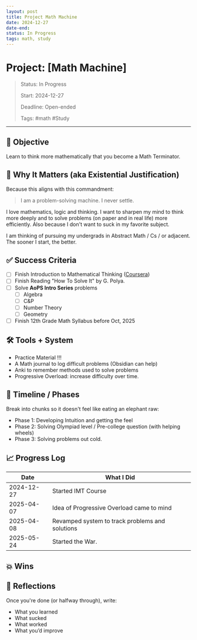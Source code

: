```yaml
---
layout: post
title: Project Math Machine
date: 2024-12-27
date-end:
status: In Progress
tags: math, study
---
```

# Project: [Math Machine]

> Status: In Progress
> 
> Start: 2024-12-27
> 
> Deadline: Open-ended
> 
> Tags: #math #Study 

---
## 🎯 Objective

Learn to think more mathematically that you become a Math Terminator.
## 🧠 Why It Matters (aka Existential Justification)

Because this aligns with this commandment:
>I am a problem-solving machine. I never settle.

I love mathematics, logic and thinking. I want to sharpen my mind to think more deeply and to solve problems (on paper and in real life) more efficiently. Also because I don't want to suck in my favorite subject.

I am thinking of pursuing my undergrads in Abstract Math / Cs / or adjacent. The sooner I start, the better.
## ✅ Success Criteria

- [ ] Finish Introduction to Mathematical Thinking ([Coursera](https://www.coursera.org/learn/mathematical-thinking))
- [ ] Finish Reading "How To Solve It" by G. Polya. 
- [ ] Solve **AoPS Intro Series** problems
	- [ ] Algebra
	- [ ] C&P
	- [ ] Number Theory
	- [ ] Geometry
- [ ] Finish 12th Grade Math Syllabus before Oct, 2025
## 🛠️ Tools + System

- Practice Material !!!
- A Math journal to log difficult problems (Obsidian can help)
- Anki to remember methods used to solve problems
- Progressive Overload: increase difficulty over time.
## 📆 Timeline / Phases

Break into chunks so it doesn't feel like eating an elephant raw:

- Phase 1: Developing Intuition and getting the feel
- Phase 2: Solving Olympiad level / Pre-college question (with helping wheels)
- Phase 3: Solving problems out cold.

## 📈 Progress Log

| Date       | What I Did                                      |
| ---------- | ----------------------------------------------- |
| 2024-12-27 | Started IMT Course                              |
| 2025-04-07 | Idea of Progressive Overload came to mind       |
| 2025-04-08 | Revamped system to track problems and solutions |
| 2025-05-24 | Started the War.                                |

## 💥 Wins

## 📓 Reflections

Once you're done (or halfway through), write:

- What you learned
- What sucked
- What worked
- What you’d improve
